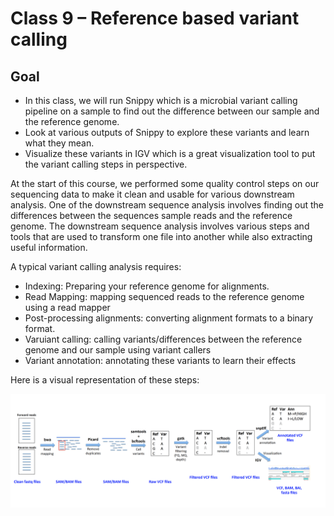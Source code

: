 Class 9 – Reference based variant calling
=============================================

Goal
----

- In this class, we will run Snippy which is a microbial variant calling pipeline on a sample to find out the difference between our sample and the reference genome.
- Look at various outputs of Snippy to explore these variants and learn what they mean.
- Visualize these variants in IGV which is a great visualization tool to put the variant calling steps in perspective.

At the start of this course, we performed some quality control steps on our sequencing data to make it clean and usable for various downstream analysis. One of the downstream sequence analysis involves finding out the differences between the sequences sample reads and the reference genome. The downstream sequence analysis involves various steps and tools that are used to transform one file into another while also extracting useful information.

A typical variant calling analysis requires:
- Indexing: Preparing your reference genome for alignments.
- Read Mapping: mapping sequenced reads to the reference genome using a read mapper
- Post-processing alignments: converting alignment formats to a binary format.
- Varuiant calling: calling variants/differences between the reference genome and our sample using variant callers
- Variant annotation: annotating these variants to learn their effects 

Here is a visual representation of these steps:

![var_call_steps](detailed_var_call.png)

